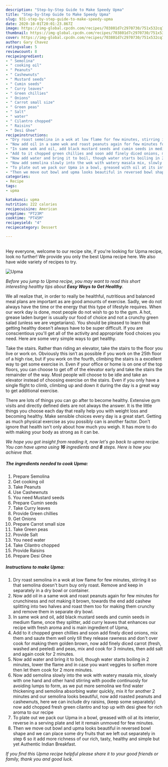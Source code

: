 ```yaml
---
description: "Step-by-Step Guide to Make Speedy Upma"
title: "Step-by-Step Guide to Make Speedy Upma"
slug: 931-step-by-step-guide-to-make-speedy-upma
date: 2020-10-01T20:01:23.867Z
image: https://img-global.cpcdn.com/recipes/703801d7c2970730/751x532cq70/upma-recipe-main-photo.jpg
thumbnail: https://img-global.cpcdn.com/recipes/703801d7c2970730/751x532cq70/upma-recipe-main-photo.jpg
cover: https://img-global.cpcdn.com/recipes/703801d7c2970730/751x532cq70/upma-recipe-main-photo.jpg
author: Gary Chavez
ratingvalue: 5
reviewcount: 8
recipeingredient:
- " Semolina"
- " cooking oil"
- " Peanuts"
- " Cashewnuts"
- " Mustard seeds"
- " Cumin seeds"
- " Curry leaves"
- " Green chillies"
- " Onions"
- " Carrot small size"
- " Green peas"
- " Salt"
- " water"
- " Cilantro chopped"
- " Raisins"
- " Desi Ghee"
recipeinstructions:
- "Dry roast semolina in a wok at low flame for few minutes, stirring it so that semolina doesn&#39;t burn buy only roast. Remove and keep in separately in a dry bowl or container."
- "Now add oil in a same wok and roast peanuts again for few minutes for crunchiness and not making it brown, towards the end add cashew splitting into two halves and roast them too for making them crunchy and remove them in separate dry bowl."
- "In same wok and oil, add black mustard seeds and cumin seeds in medium flame, once they splitter, add curry leaves that enhances our recipe with fresh aroma and is main ingredient of Upma,"
- "Add to it chopped green chillies and soon add finely diced onions, mix them and saute them well only till they release rawness and don&#39;t over cook for making them golden brown, now add finely diced carrot (fresh, washed and peeled) and peas, mix and cook for 3 minutes, then add salt and again cook for 2 minutes."
- "Now add water and bring it to boil, though water starts boiling in 2 minutes, lower the flame and in case you want veggies to soften more then let them cook for 2 more minutes."
- "Now add semolina slowly into the wok with watery masala mix, slowly with one hand and other hand stirring with poodle continuosly for avoiding lumps to form, as we put more semolina we find water thickening and semolina absorbing water quickly, mix it for another 2 minutes and our semolina looks beautiful, now add roasted peanuts and cashewnuts, here we can include dry raisins, (keep some separately) now add chopped fresh green cilantro and top up with desi ghee for rich aroma to our recipe"
- "To plate out we pack our Upma in a bowl, greased with oil at its interior, reverse in a serving plate and let it remain unmoved for few minutes."
- "Then we move out bowl and upma looks beautiful in reversed bowl shape and we can place some dry fruits that we left out separately in step 6 so it add more richness of our rich, tasty, healthy and simple but yet Authentic Indian Breakfast."
categories:
- Recipe
tags:
- upma

katakunci: upma 
nutrition: 222 calories
recipecuisine: American
preptime: "PT23M"
cooktime: "PT45M"
recipeyield: "4"
recipecategory: Dessert

---
```

<br>
Hey everyone, welcome to our recipe site, if you're looking for Upma recipe, look no further! We provide you only the best Upma recipe here. We also have wide variety of recipes to try.
<br>


![Upma](https://img-global.cpcdn.com/recipes/703801d7c2970730/751x532cq70/upma-recipe-main-photo.jpg)

<i>Before you jump to Upma recipe, you may want to read this short interesting healthy tips about <strong>Easy Ways to Get Healthy</strong>.</i>

We all realize that, in order to really be healthful, nutritious and balanced meal plans are important as are good amounts of exercise. Sadly, we do not always have the time or the energy that this type of lifestyle requires. When our work day is done, most people do not wish to go to the gym. A hot, grease laden burger is usually our food of choice and not a crunchy green salad (unless we are vegetarians). You should be pleased to learn that getting healthy doesn't always have to be super difficult. If you are conscientious you'll get all of the activity and appropriate food choices you need. Here are some very simple ways to get healthy.

Take the stairs. Rather than riding an elevator, take the stairs to the floor you live or work on. Obviously this isn’t as possible if you work on the 25th floor of a high rise, but if you work on the fourth, climbing the stairs is a excellent way to get some exercise in. Even if your office or home is on one of the top floors, you can choose to get off of the elevator early and take the stairs the remainder of the way. Most people will choose to be idle and take an elevator instead of choosing exercise on the stairs. Even if you only have a single flight to climb, climbing up and down it during the day is a great way to get additional exercise. 

There are lots of things you can go after to become healthy. Extensive gym visits and directly defined diets are not always the answer. It is the little things you choose each day that really help you with weight loss and becoming healthy. Make sensible choices every day is a great start. Getting as much physical exercise as you possibly can is another factor. Don't ignore that health isn't only about how much you weigh. It has more to do with making your body as strong as it can be. 


<i>We hope you got insight from reading it, now let's go back to upma recipe. You can have upma using <strong>16</strong> ingredients and <strong>8</strong> steps. Here is how you achieve that.
</i>

##### The ingredients needed to cook Upma:

1. Prepare  Semolina
1. Get  cooking oil
1. Take  Peanuts
1. Use  Cashewnuts
1. You need  Mustard seeds
1. Prepare  Cumin seeds
1. Take  Curry leaves
1. Provide  Green chillies
1. Get  Onions
1. Prepare  Carrot small size
1. Take  Green peas
1. Provide  Salt
1. You need  water
1. Take  Cilantro chopped
1. Provide  Raisins
1. Prepare  Desi Ghee


##### Instructions to make Upma:

1. Dry roast semolina in a wok at low flame for few minutes, stirring it so that semolina doesn&#39;t burn buy only roast. Remove and keep in separately in a dry bowl or container.
1. Now add oil in a same wok and roast peanuts again for few minutes for crunchiness and not making it brown, towards the end add cashew splitting into two halves and roast them too for making them crunchy and remove them in separate dry bowl.
1. In same wok and oil, add black mustard seeds and cumin seeds in medium flame, once they splitter, add curry leaves that enhances our recipe with fresh aroma and is main ingredient of Upma,
1. Add to it chopped green chillies and soon add finely diced onions, mix them and saute them well only till they release rawness and don&#39;t over cook for making them golden brown, now add finely diced carrot (fresh, washed and peeled) and peas, mix and cook for 3 minutes, then add salt and again cook for 2 minutes.
1. Now add water and bring it to boil, though water starts boiling in 2 minutes, lower the flame and in case you want veggies to soften more then let them cook for 2 more minutes.
1. Now add semolina slowly into the wok with watery masala mix, slowly with one hand and other hand stirring with poodle continuosly for avoiding lumps to form, as we put more semolina we find water thickening and semolina absorbing water quickly, mix it for another 2 minutes and our semolina looks beautiful, now add roasted peanuts and cashewnuts, here we can include dry raisins, (keep some separately) now add chopped fresh green cilantro and top up with desi ghee for rich aroma to our recipe
1. To plate out we pack our Upma in a bowl, greased with oil at its interior, reverse in a serving plate and let it remain unmoved for few minutes.
1. Then we move out bowl and upma looks beautiful in reversed bowl shape and we can place some dry fruits that we left out separately in step 6 so it add more richness of our rich, tasty, healthy and simple but yet Authentic Indian Breakfast.


<i>If you find this Upma recipe helpful please share it to your good friends or family, thank you and good luck.</i>
